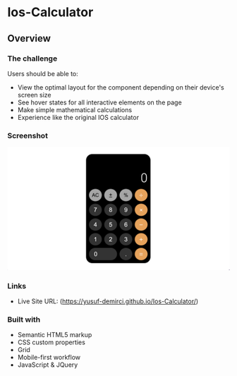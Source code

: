 # Ios-Calculator

## Overview

### The challenge

Users should be able to:

- View the optimal layout for the component depending on their device's screen size
- See hover states for all interactive elements on the page
- Make simple mathematical calculations 
- Experience like the original IOS calculator


### Screenshot

![./screenshot.png](./images/screenshot.png)

### Links

- Live Site URL: (https://yusuf-demirci.github.io/Ios-Calculator/)

### Built with

- Semantic HTML5 markup
- CSS custom properties
- Grid
- Mobile-first workflow
- JavaScript & JQuery



